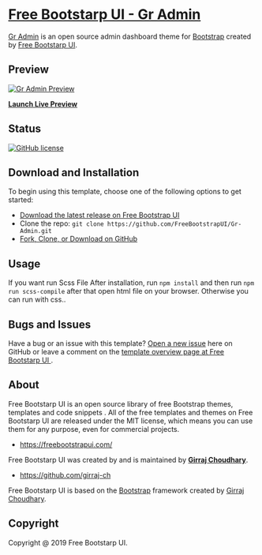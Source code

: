 # [Free Bootstarp UI - Gr Admin](https://freebootstrapui.com/themes/gr-admin)

[Gr Admin](https://freebootstrapui.com/themes/gr-admin) is an open source admin dashboard theme for [Bootstrap](http://getbootstrap.com/) created by [Free Bootstarp UI](https://freebootstrapui.com).

## Preview

[![Gr Admin Preview](https://freebootstrapui.com/content/img/gradmin.jpg)](https://freebootstrapui.github.io/Gr-Admin/)

**[Launch Live Preview](https://freebootstrapui.github.io/Gr-Admin/)**

## Status

[![GitHub license](https://img.shields.io/badge/license-MIT-blue.svg)](https://raw.githubusercontent.com/FreeBootstrapUI/Gr-Admin/master/LICENSE)


## Download and Installation

To begin using this template, choose one of the following options to get started:

-   [Download the latest release on Free Bootstrap UI](https://freebootstrapui.com/themes/gr-admin)
-   Clone the repo: `git clone https://github.com/FreeBootstrapUI/Gr-Admin.git`
-   [Fork, Clone, or Download on GitHub](https://github.com/FreeBootstrapUI/Gr-Admin)

## Usage
If you want run Scss File 
After installation, run `npm install` and then run `npm run scss-compile` after that open html file on your browser.
Otherwise you can run with css.. 

## Bugs and Issues

Have a bug or an issue with this template? [Open a new issue](https://github.com/FreeBootstrapUI/Gr-Admin/issues) here on GitHub or leave a comment on the [template overview page at Free Bootstarp UI ](https://freebootstrapui.com/themes/gr-admin).

## About

Free Bootstarp UI is an open source library of free Bootstrap themes, templates and code snippets . All of the free templates and themes on Free Bootstarp UI are released under the MIT license, which means you can use them for any purpose, even for commercial projects.

-   <https://freebootstrapui.com/>

Free Bootstarp UI was created by and is maintained by **[Girraj Choudhary](https://github.com/girraj-ch)**.

-   <https://github.com/girraj-ch>

Free Bootstarp UI is based on the [Bootstrap](http://getbootstrap.com/) framework created by [Girraj Choudhary](https://github.com/girraj-ch).

## Copyright

Copyright @ 2019 Free Bootstarp UI.
